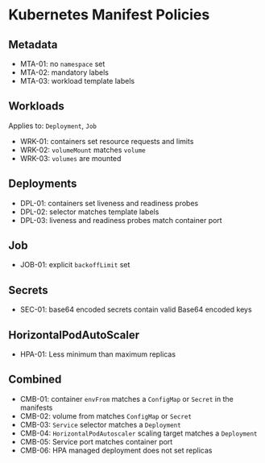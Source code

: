 # Kubernetes Manifest Policies

## Metadata

- MTA-01: no `namespace` set
- MTA-02: mandatory labels
- MTA-03: workload template labels

## Workloads

Applies to: `Deployment`, `Job`

- WRK-01: containers set resource requests and limits
- WRK-02: `volumeMount` matches `volume`
- WRK-03: `volumes` are mounted

## Deployments

- DPL-01: containers set liveness and readiness probes
- DPL-02: selector matches template labels
- DPL-03: liveness and readiness probes match container port

## Job

- JOB-01: explicit `backoffLimit` set

## Secrets

- SEC-01: base64 encoded secrets contain valid Base64 encoded keys

## HorizontalPodAutoScaler

- HPA-01: Less minimum than maximum replicas

## Combined

- CMB-01: container `envFrom` matches a `ConfigMap` or `Secret` in the manifests
- CMB-02: volume from matches `ConfigMap` or `Secret`
- CMB-03: `Service` selector matches a `Deployment`
- CMB-04: `HorizontalPodAutoscaler` scaling target matches a `Deployment`
- CMB-05: Service port matches container port
- CMB-06: HPA managed deployment does not set replicas
